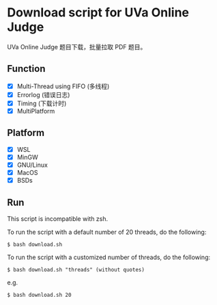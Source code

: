 # Download script for UVa Online Judge

UVa Online Judge 题目下载，批量拉取 PDF 题目。

## Function

 - [x] Multi-Thread using FIFO (多线程)
 - [x] Errorlog (错误日志)
 - [x] Timing (下载计时)
 - [x] MultiPlatform

## Platform

 - [x] WSL
 - [x] MinGW
 - [x] GNU/Linux
 - [x] MacOS
 - [x] BSDs

## Run

This script is incompatible with zsh.

To run the script with a default number of 20 threads, do the following:

```
$ bash download.sh
```
To run the script with a customized number of threads, do the following:

```
$ bash download.sh "threads" (without quotes)
```
e.g.
```
$ bash download.sh 20
```
